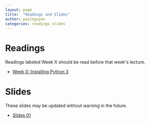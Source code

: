 ```yaml
---
layout: page
title:  "Readings and Slides"
author: paulnguyen
categories: readings slides
---
```


# Readings

Readings labeled Week X should be read before that week's lecture.

- [Week 0: Installing Python 3][installing_python_3]

# Slides

These slides may be updated without warning in the future.

- [Slides 01][slides01]




[installing_python_3]: http://www.diveintopython3.net/installing-python.html/




[slides01]: /Spring2016/files/slides/slides01.pdf/

